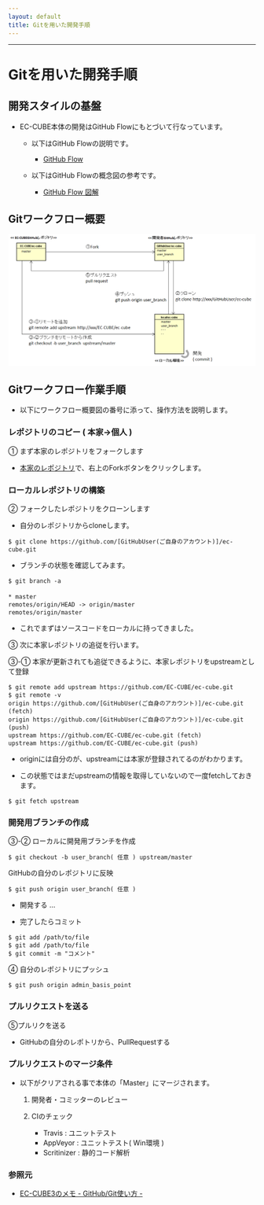 ```yaml
---
layout: default
title: Gitを用いた開発手順
---
```


---

# Gitを用いた開発手順

## 開発スタイルの基盤

- EC-CUBE本体の開発はGitHub Flowにもとづいて行なっています。

    - 以下はGitHub Flowの説明です。
       - <a href="https://gist.github.com/Gab-km/3705015" target="_blank">GitHub Flow</a>

    - 以下はGitHub Flowの概念図の参考です。
       - <a href="http://qiita.com/tbpgr/items/4ff76ef35c4ff0ec8314" target="_blank">GitHub Flow 図解</a>

## Gitワークフロー概要

![ワークフロー概念図](/images/git-work-flow.png)

## Gitワークフロー作業手順

- 以下にワークフロー概要図の番号に添って、操作方法を説明します。

### レポジトリのコピー ( 本家→個人 )

① まず本家のレポジトリをフォークします

 - <a href="http://qiita.com/tbpgr/items/4ff76ef35c4ff0ec8314" target="_blank">本家のレポジトリ</a>で、右上のForkボタンをクリックします。


### ローカルレポジトリの構築

② フォークしたレポジトリをクローンします

- 自分のレポジトリからcloneします。

```
$ git clone https://github.com/[GitHubUser(ご自身のアカウント)]/ec-cube.git
```

- ブランチの状態を確認してみます。


```
$ git branch -a

* master
remotes/origin/HEAD -> origin/master
remotes/origin/master
```
- これでまずはソースコードをローカルに持ってきました。


③ 次に本家レポジトリの追従を行います。

③-① 本家が更新されても追従できるように、本家レポジトリをupstreamとして登録

```
$ git remote add upstream https://github.com/EC-CUBE/ec-cube.git
$ git remote -v
origin https://github.com/[GitHubUser(ご自身のアカウント)]/ec-cube.git (fetch)
origin https://github.com/[GitHubUser(ご自身のアカウント)]/ec-cube.git (push)
upstream https://github.com/EC-CUBE/ec-cube.git (fetch)
upstream https://github.com/EC-CUBE/ec-cube.git (push)
```

- originには自分のが、upstreamには本家が登録されてるのがわかります。

- この状態ではまだupstreamの情報を取得していないので一度fetchしておきます。

```
$ git fetch upstream
```

### 開発用ブランチの作成

③-② ローカルに開発用ブランチを作成

```
$ git checkout -b user_branch( 任意 ) upstream/master
```

GitHubの自分のレポジトリに反映

```
$ git push origin user_branch( 任意 )
```

- 開発する
	...

- 完了したらコミット

```
$ git add /path/to/file
$ git add /path/to/file
$ git commit -m "コメント"
```

④ 自分のレポジトリにプッシュ

```
$ git push origin admin_basis_point
```

### プルリクエストを送る

⑤プルリクを送る

- GitHubの自分のレポトリから、PullRequestする

### プルリクエストのマージ条件

- 以下がクリアされる事で本体の「Master」にマージされます。

	1. 開発者・コミッターのレビュー

	2. CIのチェック
		- Travis			 : ユニットテスト
		- AppVeyor		 : ユニットテスト( Win環境 )
		- Scritinizer	: 静的コード解析

### 参照元

- <a href="http://qiita.com/chihiro-adachi/items/f31c9d90b1bcc3553c20" target="_blank">EC-CUBE3のメモ - GitHub/Git使い方 -</a>
